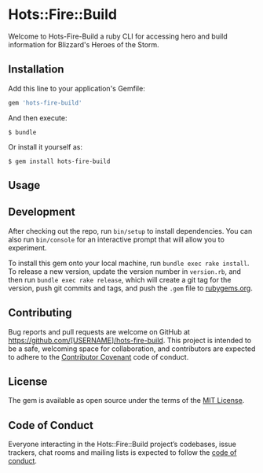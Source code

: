 # Hots::Fire::Build

Welcome to Hots-Fire-Build a ruby CLI for accessing hero and build information for Blizzard's Heroes of the Storm. 


## Installation

Add this line to your application's Gemfile:

```ruby
gem 'hots-fire-build'
```

And then execute:

    $ bundle

Or install it yourself as:

    $ gem install hots-fire-build

## Usage



## Development

After checking out the repo, run `bin/setup` to install dependencies. You can also run `bin/console` for an interactive prompt that will allow you to experiment.

To install this gem onto your local machine, run `bundle exec rake install`. To release a new version, update the version number in `version.rb`, and then run `bundle exec rake release`, which will create a git tag for the version, push git commits and tags, and push the `.gem` file to [rubygems.org](https://rubygems.org).

## Contributing

Bug reports and pull requests are welcome on GitHub at https://github.com/[USERNAME]/hots-fire-build. This project is intended to be a safe, welcoming space for collaboration, and contributors are expected to adhere to the [Contributor Covenant](http://contributor-covenant.org) code of conduct.

## License

The gem is available as open source under the terms of the [MIT License](http://opensource.org/licenses/MIT).

## Code of Conduct

Everyone interacting in the Hots::Fire::Build project’s codebases, issue trackers, chat rooms and mailing lists is expected to follow the [code of conduct](https://github.com/[USERNAME]/hots-fire-build/blob/master/CODE_OF_CONDUCT.md).
